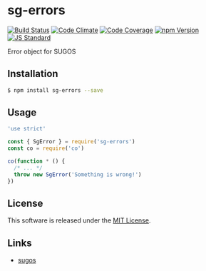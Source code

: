 sg-errors
==========

<!---
This file is generated by ape-tmpl. Do not update manually.
--->

<!-- Badge Start -->
<a name="badges"></a>

[![Build Status][bd_travis_shield_url]][bd_travis_url]
[![Code Climate][bd_codeclimate_shield_url]][bd_codeclimate_url]
[![Code Coverage][bd_codeclimate_coverage_shield_url]][bd_codeclimate_url]
[![npm Version][bd_npm_shield_url]][bd_npm_url]
[![JS Standard][bd_standard_shield_url]][bd_standard_url]

[bd_repo_url]: https://github.com/realglobe-Inc/sg-errors
[bd_travis_url]: http://travis-ci.org/realglobe-Inc/sg-errors
[bd_travis_shield_url]: http://img.shields.io/travis/realglobe-Inc/sg-errors.svg?style=flat
[bd_travis_com_url]: http://travis-ci.com/realglobe-Inc/sg-errors
[bd_travis_com_shield_url]: https://api.travis-ci.com/realglobe-Inc/sg-errors.svg?token=
[bd_license_url]: https://github.com/realglobe-Inc/sg-errors/blob/master/LICENSE
[bd_codeclimate_url]: http://codeclimate.com/github/realglobe-Inc/sg-errors
[bd_codeclimate_shield_url]: http://img.shields.io/codeclimate/github/realglobe-Inc/sg-errors.svg?style=flat
[bd_codeclimate_coverage_shield_url]: http://img.shields.io/codeclimate/coverage/github/realglobe-Inc/sg-errors.svg?style=flat
[bd_gemnasium_url]: https://gemnasium.com/realglobe-Inc/sg-errors
[bd_gemnasium_shield_url]: https://gemnasium.com/realglobe-Inc/sg-errors.svg
[bd_npm_url]: http://www.npmjs.org/package/sg-errors
[bd_npm_shield_url]: http://img.shields.io/npm/v/sg-errors.svg?style=flat
[bd_standard_url]: http://standardjs.com/
[bd_standard_shield_url]: https://img.shields.io/badge/code%20style-standard-brightgreen.svg

<!-- Badge End -->


<!-- Description Start -->
<a name="description"></a>

Error object for SUGOS

<!-- Description End -->


<!-- Overview Start -->
<a name="overview"></a>



<!-- Overview End -->


<!-- Sections Start -->
<a name="sections"></a>

<!-- Section from "doc/guides/01.Installation.md.hbs" Start -->

<a name="section-doc-guides-01-installation-md"></a>

Installation
-----

```bash
$ npm install sg-errors --save
```


<!-- Section from "doc/guides/01.Installation.md.hbs" End -->

<!-- Section from "doc/guides/02.Usage.md.hbs" Start -->

<a name="section-doc-guides-02-usage-md"></a>

Usage
---------

```javascript
'use strict'

const { SgError } = require('sg-errors')
const co = require('co')

co(function * () {
  /* ... */
  throw new SgError('Something is wrong!')
})


```


<!-- Section from "doc/guides/02.Usage.md.hbs" End -->


<!-- Sections Start -->


<!-- LICENSE Start -->
<a name="license"></a>

License
-------
This software is released under the [MIT License](https://github.com/realglobe-Inc/sg-errors/blob/master/LICENSE).

<!-- LICENSE End -->


<!-- Links Start -->
<a name="links"></a>

Links
------

+ [sugos][sugos_url]

[sugos_url]: https://github.com/realglobe-Inc/sugos

<!-- Links End -->
